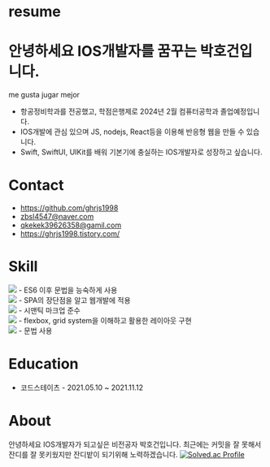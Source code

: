 # resume

# 안녕하세요 IOS개발자를 꿈꾸는 박호건입니다.
me gusta jugar mejor
  * 항공정비학과를 전공했고, 학점은행제로 2024년 2월 컴퓨터공학과 졸업예정입니다.
  * IOS개발에 관심 있으며 JS, nodejs, React등을 이용해 반응형 웹을 만들 수 있습니다.
  * Swift, SwiftUI, UIKit를 배워 기본기에 충실하는 IOS개발자로 성장하고 싶습니다.

# Contact
  * <https://github.com/ghrjs1998>
  * zbsl4547@naver.com
  * qkekek39626358@gamil.com
  * <https://ghrjs1998.tistory.com/>
 
# Skill
<img src="https://img.shields.io/badge/javascript-F7DF1E?style=for-the-badge&logo=javascript&logoColor=black"> - ES6 이후 문법을 능숙하게 사용<br>
<img src="https://img.shields.io/badge/react-61DAFB?style=for-the-badge&logo=react&logoColor=black"> - SPA의 장단점을 알고 웹개발에 적용<br>
<img src="https://img.shields.io/badge/html5-E34F26?style=for-the-badge&logo=html5&logoColor=white"> - 시맨틱 마크업 준수<br>
<img src="https://img.shields.io/badge/css-1572B6?style=for-the-badge&logo=css3&logoColor=white"> - flexbox, grid system을 이해하고 활용한 레이아웃 구현<br>
<img src="https://img.shields.io/badge/swift-F05138?style=for-the-badge&logo=swift&logoColor=white"> - 문법 사용

# Education
  * 코드스테이츠 - 2021.05.10 ~ 2021.11.12

# About
안녕하세요 IOS개발자가 되고싶은 비전공자 박호건입니다.
최근에는 커밋을 잘 못해서 잔디를 잘 못키웠지만 잔디밭이 되기위해 노력하겠습니다.
[![Solved.ac Profile](http://mazassumnida.wtf/api/v2/generate_badge?boj=ghrjs1998)](https://solved.ac/ghrjs1998/)

